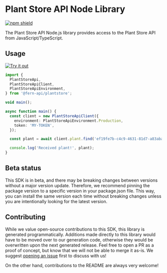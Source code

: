 # Plant Store API Node Library

[![npm shield](https://img.shields.io/npm/v/@fern-api/plantstore)](https://www.npmjs.com/package/@fern-api/plantstore)

The Plant Store API Node.js library provides access to the Plant Store API from JavaScript/TypeScript.

## Usage

[![Try it out](https://developer.stackblitz.com/img/open_in_stackblitz.svg)](https://stackblitz.com/edit/typescript-example-using-sdk-built-with-fern-dnjt7d?file=app.ts&view=editor)

```typescript
import {
  PlantStoreApi,
  PlantStoreApiClient,
  PlantStoreApiEnvironment,
} from '@fern-api/plantstore';

void main();

async function main() {
  const client = new PlantStoreApiClient({
    environment: PlantStoreApiEnvironment.Production,
    token: 'MY-TOKEN',
  });

  const plant = await client.plant.find('ef19fe7b-c4c9-4631-81d7-a83aba610a7d');

  console.log('Received plant!', plant);
}
```

## Beta status

This SDK is in beta, and there may be breaking changes between versions without a major version update. Therefore, we recommend pinning the package version to a specific version in your package.json file. This way, you can install the same version each time without breaking changes unless you are intentionally looking for the latest version.

## Contributing

While we value open-source contributions to this SDK, this library is generated programmatically. Additions made directly to this library would have to be moved over to our generation code, otherwise they would be overwritten upon the next generated release. Feel free to open a PR as a proof of concept, but know that we will not be able to merge it as-is. We suggest [opening an issue](https://github.com/fern-api/plantstore-node/issues) first to discuss with us!

On the other hand, contributions to the README are always very welcome!
